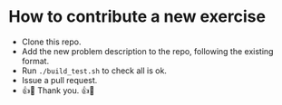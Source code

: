 
# How to contribute a new exercise

- Clone this repo.
- Add the new problem description to the repo, following the existing format.
- Run `./build_test.sh` to check all is ok.
- Issue a pull request.
- :+1::tada: Thank you. :+1::tada:
